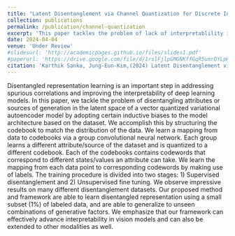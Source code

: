 ```yaml
---
title: "Latent Disentanglement via Channel Quantization for Discrete Interpretable Embeddings"
collection: publications
permalink: /publication/channel-quantization
excerpt: 'This paper tackles the problem of lack of interpretablility in codewords of a VQVAE model and achieves higher compression ratios with a very minimal use of labeled data.'
date: 2024-04-04
venue: 'Under Review'
#slidesurl: 'http://academicpages.github.io/files/slides1.pdf'
#paperurl: 'https://drive.google.com/file/d/1rslFjlpGMGNKffGqR5umrDYLpHcboG8U/view' #'http://academicpages.github.io/files/paper1.pdf'
citation: 'Karthik Sanka, Jung-Eun-Kim,(2024) Latent Disentanglement via Channel Quantization for Discrete Interpretable Embeddings'
---
```


 Disentangled representation learning is an important step in addressing spurious correlations and improving the interpretability of deep learning models. In this paper, we tackle the problem of disentangling attributes or sources of generation in the latent space of a vector quantized variational autoencoder model by adopting certain inductive biases to the model architecture based on the dataset. We accomplish this by structuring the codebook to match the distribution of the data. We learn a mapping from data to codebooks via a group convolutional neural network. Each group learns a different attribute/source of the dataset and is quantized to a different codebook. Each of the codebooks contains codewords that correspond to different states/values an attribute can take. We learn the mapping from each data point to corresponding codewords by making use of labels. The training procedure is divided into two stages: 1) Supervised disentanglement and 2) Unsupervised fine tuning. We observe impressive results on many different disentanglement datasets. Our proposed method and framework are able to learn disentangled representation using a small subset (1\%) of labeled data, and are able to generalize to unseen combinations of generative factors. We emphasize that our framework can effectively advance interpretability in vision models and can also be extended to other modalities as well.

